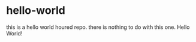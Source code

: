 # hello-world
this is a hello world houred repo.
there is nothing to do with this one.
Hello World!
